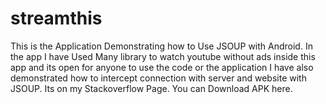 # streamthis
This is the Application Demonstrating how to Use JSOUP with Android.
In the app I have Used Many library to watch youtube without ads inside this app and its open for anyone to use the code or the application
I have also demonstrated how to intercept connection with server and website with JSOUP. Its on my Stackoverflow Page.
You can Download APK here.
